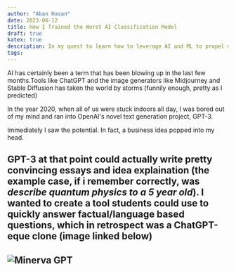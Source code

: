 ```yaml
---
author: "Aban Hasan"
date: 2023-06-12
title: How I Trained the Worst AI Classification Model
draft: true
katex: true
description: In my quest to learn how to leverage AI and ML to propel me into the zenith of technology prowess, I find that i'm making some wierd mistakes. This is my Analysis of that. 
tags: 
---
```


AI has certainly been a term that has been blowing up in the last few months.Tools like ChatGPT and the image generators like Midjourney and Stable Diffusion has taken the world by storms (funnily enough, pretty as I predicted)

In the year 2020, when all of us were stuck indoors all day, I was bored out of my mind and ran into OpenAI's novel text generation project, GPT-3.

Immediately I saw the potential.
In fact, a business idea popped into my head.

GPT-3 at that point could actually write pretty convincing essays and idea explaination (the example case, if i remember correctly, was *describe quantum physics to a 5 year old*).
I wanted to create a tool students could use to quickly answer factual/language based questions, which in retrospect was a ChatGPT-eque clone (image linked below)
---
![Minerva GPT](/images/oldgpt.png)
---

